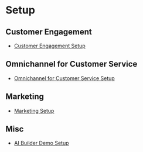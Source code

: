 # Setup

## Customer Engagement

- [Customer Engagement Setup](./customer-engagement/Customer-Engagement-Setup.md)


## Omnichannel for Customer Service 

- [Omnichannel for Customer Service Setup](./omnichannel/Omnichannel-Setup.md)


## Marketing

- [Marketing Setup](./marketing/Marketing-Setup.md)


## Misc

- [AI Builder Demo Setup](./aibuilder/AI-Builder-Demo-Setup.md)